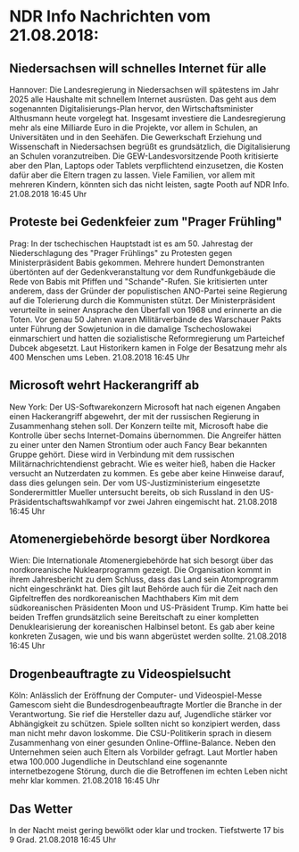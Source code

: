 # NDR Info Nachrichten vom 21.08.2018:


## Niedersachsen will schnelles Internet für alle
Hannover: Die Landesregierung in Niedersachsen will spätestens im Jahr 2025 alle Haushalte mit schnellem Internet ausrüsten. Das geht aus dem sogenannten Digitalisierungs-Plan hervor, den Wirtschaftsminister Althusmann heute vorgelegt hat. Insgesamt investiere die Landesregierung mehr als eine Milliarde Euro in die Projekte, vor allem in Schulen, an Universitäten und in den Seehäfen. Die Gewerkschaft Erziehung und Wissenschaft in Niedersachsen begrüßt es grundsätzlich, die Digitalisierung an Schulen voranzutreiben. Die GEW-Landesvorsitzende Pooth kritisierte aber den Plan, Laptops oder Tablets verpflichtend einzusetzen, die Kosten dafür aber die Eltern tragen zu lassen. Viele Familien, vor allem mit mehreren Kindern, könnten sich das nicht leisten, sagte Pooth auf NDR Info. 21.08.2018 16:45 Uhr 

## Proteste bei Gedenkfeier zum "Prager Frühling"
Prag: In der tschechischen Hauptstadt ist es am 50. Jahrestag der Niederschlagung des "Prager Frühlings" zu Protesten gegen Ministerpräsident Babis gekommen. Mehrere hundert Demonstranten übertönten auf der Gedenkveranstaltung vor dem Rundfunkgebäude die Rede von Babis mit Pfiffen und "Schande"-Rufen. Sie kritisierten unter anderem, dass der Gründer der populistischen ANO-Partei seine Regierung auf die Tolerierung durch die Kommunisten stützt. Der Ministerpräsident verurteilte in seiner Ansprache den Überfall von 1968 und erinnerte an die Toten. Vor genau 50 Jahren waren Militärverbände des Warschauer Pakts unter Führung der Sowjetunion in die damalige Tschechoslowakei einmarschiert und hatten die sozialistische Reformregierung um Parteichef Dubcek abgesetzt. Laut Historikern kamen in Folge der Besatzung mehr als 400 Menschen ums Leben. 21.08.2018 16:45 Uhr 

## Microsoft wehrt Hackerangriff ab
New York: Der US-Softwarekonzern Microsoft hat nach eigenen Angaben einen Hackerangriff abgewehrt, der mit der russischen Regierung in Zusammenhang stehen soll. Der Konzern teilte mit, Microsoft habe die Kontrolle über sechs Internet-Domains übernommen. Die Angreifer hätten zu einer unter den Namen Strontium oder auch Fancy Bear bekannten Gruppe gehört. Diese wird in Verbindung mit dem russischen Militärnachrichtendienst gebracht. Wie es weiter hieß, haben die Hacker versucht an Nutzerdaten zu kommen. Es gebe aber keine Hinweise darauf, dass dies gelungen sein. Der vom US-Justizministerium eingesetzte Sonderermittler Mueller untersucht bereits, ob sich Russland in den US-Präsidentschaftswahlkampf vor zwei Jahren eingemischt hat. 21.08.2018 16:45 Uhr 

## Atomenergiebehörde besorgt über Nordkorea
Wien: Die Internationale Atomenergiebehörde hat sich besorgt über das nordkoreanische Nuklearprogramm gezeigt. Die Organisation kommt in ihrem Jahresbericht zu dem Schluss, dass das Land sein Atomprogramm nicht eingeschränkt hat. Dies gilt laut Behörde auch für die Zeit nach den Gipfeltreffen des nordkoreanischen Machthabers Kim mit dem südkoreanischen Präsidenten Moon und US-Präsident Trump. Kim hatte bei beiden Treffen grundsätzlich seine Bereitschaft zu einer kompletten Denuklearisierung der koreanischen Halbinsel betont. Es gab aber keine konkreten Zusagen, wie und bis wann abgerüstet werden sollte. 21.08.2018 16:45 Uhr 

## Drogenbeauftragte zu Videospielsucht
Köln: Anlässlich der Eröffnung der Computer- und Videospiel-Messe Gamescom sieht die  Bundesdrogenbeauftragte Mortler die Branche in der Verantwortung. Sie rief die Hersteller dazu auf, Jugendliche stärker vor Abhängigkeit zu schützen. Spiele sollten nicht so konzipiert werden, dass man nicht mehr davon loskomme. Die CSU-Politikerin sprach in diesem Zusammenhang von einer gesunden Online-Offline-Balance. Neben den Unternehmen seien auch Eltern als Vorbilder gefragt. Laut Mortler haben etwa 100.000 Jugendliche in Deutschland eine sogenannte internetbezogene Störung, durch die die Betroffenen im echten Leben nicht mehr klar kommen. 21.08.2018 16:45 Uhr 

## Das Wetter
In der Nacht meist gering bewölkt oder klar und trocken. Tiefstwerte 17 bis 9 Grad. 21.08.2018 16:45 Uhr 
